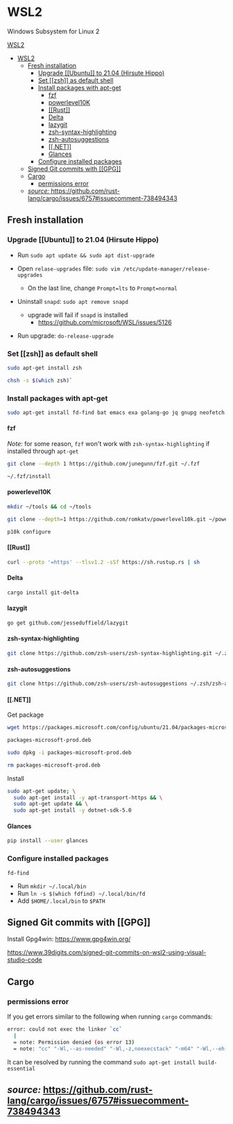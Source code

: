 # WSL2

Windows Subsystem for Linux 2

[WSL2](#wsl2)

- [WSL2](#wsl2)
  - [Fresh installation](#fresh-installation)
    - [Upgrade [[Ubuntu]] to 21.04 (Hirsute Hippo)](#upgrade-ubuntu-to-2104-hirsute-hippo)
    - [Set [[zsh]] as default shell](#set-zsh-as-default-shell)
    - [Install packages with apt-get](#install-packages-with-apt-get)
      - [fzf](#fzf)
      - [powerlevel10K](#powerlevel10k)
      - [[[Rust]]](#rust)
      - [Delta](#delta)
      - [lazygit](#lazygit)
      - [zsh-syntax-highlighting](#zsh-syntax-highlighting)
      - [zsh-autosuggestions](#zsh-autosuggestions)
      - [[[.NET]]](#net)
      - [Glances](#glances)
    - [Configure installed packages](#configure-installed-packages)
  - [Signed Git commits with [[GPG]]](#signed-git-commits-with-gpg)
  - [Cargo](#cargo)
    - [permissions error](#permissions-error)
  - [_source:_ <https://github.com/rust-lang/cargo/issues/6757#issuecomment-738494343>](#source-httpsgithubcomrust-langcargoissues6757issuecomment-738494343)

## Fresh installation

### Upgrade [[Ubuntu]] to 21.04 (Hirsute Hippo)

- Run `sudo apt update && sudo apt dist-upgrade`

- Open `relase-upgrades` file: `sudo vim /etc/update-manager/release-upgrades`
  - On the last line, change `Prompt=lts` to `Prompt=normal`
- Uninstall `snapd`: `sudo apt remove snapd`

  - upgrade will fail if `snapd` is installed
    - <https://github.com/microsoft/WSL/issues/5126>

- Run upgrade: `do-release-upgrade`

### Set [[zsh]] as default shell

```bash
sudo apt-get install zsh

chsh -s $(which zsh)`
```

### Install packages with apt-get

```bash
sudo apt-get install fd-find bat emacs exa golang-go jq gnupg neofetch neovim mc python3-pip ranger postgresql ripgrep silversearcher-ag
```

#### fzf

_Note:_ for some reason, `fzf` won't work with `zsh-syntax-highlighting` if installed through `apt-get`

```bash
git clone --depth 1 https://github.com/junegunn/fzf.git ~/.fzf

~/.fzf/install
```

#### powerlevel10K

```bash
mkdir ~/tools && cd ~/tools

git clone --depth=1 https://github.com/romkatv/powerlevel10k.git ~/powerlevel10k &&echo 'source ~/powerlevel10k/powerlevel10k.zsh-theme' >>~/.zshrc

p10k configure
```

#### [[Rust]]

```bash
curl --proto '=https' --tlsv1.2 -sSf https://sh.rustup.rs | sh
```

#### Delta

```bash
cargo install git-delta
```

#### lazygit

```bash
go get github.com/jesseduffield/lazygit
```

#### zsh-syntax-highlighting

```bash
git clone https://github.com/zsh-users/zsh-syntax-highlighting.git ~/.zsh/zsh-syntax-highlighting
```

#### zsh-autosuggestions

```bash
git clone https://github.com/zsh-users/zsh-autosuggestions ~/.zsh/zsh-autosuggestions
```

#### [[.NET]]

Get package

```bash
wget https://packages.microsoft.com/config/ubuntu/21.04/packages-microsoft-prod.deb -O

packages-microsoft-prod.deb

sudo dpkg -i packages-microsoft-prod.deb

rm packages-microsoft-prod.deb
```

Install

```bash
sudo apt-get update; \
  sudo apt-get install -y apt-transport-https && \
  sudo apt-get update && \
  sudo apt-get install -y dotnet-sdk-5.0
```

#### Glances

```bash
pip install --user glances
```

### Configure installed packages

`fd-find`

- Run `mkdir ~/.local/bin`
- Run `ln -s $(which fdfind) ~/.local/bin/fd`
- Add `$HOME/.local/bin` to `$PATH`

## Signed Git commits with [[GPG]]

Install Gpg4win: <https://www.gpg4win.org/>

<https://www.39digits.com/signed-git-commits-on-wsl2-using-visual-studio-code>

## Cargo

### permissions error

If you get errors similar to the following when running `cargo` commands:

```bash
error: could not exec the linker `cc`
  |
  = note: Permission denied (os error 13)
  = note: "cc" "-Wl,--as-needed" "-Wl,-z,noexecstack" "-m64" "-Wl,--eh-frame-hdr" "-L" "/home/bagel/.rustup/toolchains/stable-x86_64-unknown-linux-gnu/lib/rustlib/x86_64-unknown-linux-gnu/lib"
```

It can be resolved by running the command `sudo apt-get install build-essential`

## _source:_ <https://github.com/rust-lang/cargo/issues/6757#issuecomment-738494343>
